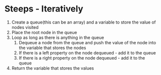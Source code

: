 # Steeps - Iteratively

1. Create a queue(this can be an array) and a variable to store the value of nodes visited
2. Place the root node in the queue
3. Loop as long as there is anything in the queue
    1. Dequeue a node from the queue and push the value of the node into the variable that stores the nodes
    2. If there is a left property on the node dequeued - add it to the queue
    3. If there is a right property on the node dequeued - add it to the queue
4. Return the variable that stores the values